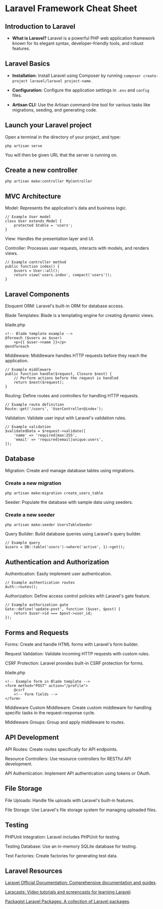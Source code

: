 # Laravel Framework Cheat Sheet

## Introduction to Laravel

- **What is Laravel?** Laravel is a powerful PHP web application framework known for its elegant syntax, developer-friendly tools, and robust features.

## Laravel Basics

- **Installation:** Install Laravel using Composer by running `composer create-project laravel/laravel project-name`.

- **Configuration:** Configure the application settings in `.env` and `config` files.

- **Artisan CLI:** Use the Artisan command-line tool for various tasks like migrations, seeding, and generating code.
## Launch your Laravel project

Open a terminal in the directory of your project, and type:
```
php artisan serve
```
You will then be given URL that the server is running on.

## Create a new controller

```
php artisan make:controller MyController
```

## MVC Architecture

Model: Represents the application's data and business logic.

```
// Example User model
class User extends Model {
    protected $table = 'users';
}
```

View: Handles the presentation layer and UI.

Controller: Processes user requests, interacts with models, and renders views.

```
// Example controller method
public function index() {
    $users = User::all();
    return view('users.index', compact('users'));
}
```

## Laravel Components

Eloquent ORM: Laravel's built-in ORM for database access.

Blade Templates: Blade is a templating engine for creating dynamic views.

blade.php

```
<!-- Blade template example -->
@foreach ($users as $user)
    <p>{{ $user->name }}</p>
@endforeach
```

Middleware: Middleware handles HTTP requests before they reach the application.

```
// Example middleware
public function handle($request, Closure $next) {
    // Perform actions before the request is handled
    return $next($request);
}
```

Routing: Define routes and controllers for handling HTTP requests.

```
// Example route definition
Route::get('/users', 'UserController@index');
```

Validation: Validate user input with Laravel's validation rules.

```
// Example validation
$validatedData = $request->validate([
    'name' => 'required|max:255',
    'email' => 'required|email|unique:users',
]);
```

## Database

Migration: Create and manage database tables using migrations.

### Create a new migration

```
php artisan make:migration create_users_table
```

Seeder: Populate the database with sample data using seeders.

### Create a new seeder

```
php artisan make:seeder UsersTableSeeder
```

Query Builder: Build database queries using Laravel's query builder.

```
// Example query
$users = DB::table('users')->where('active', 1)->get();
```

## Authentication and Authorization

Authentication: Easily implement user authentication.

```
// Example authentication routes
Auth::routes();
```

Authorization: Define access control policies with Laravel's gate feature.

```
// Example authorization gate
Gate::define('update-post', function ($user, $post) {
    return $user->id === $post->user_id;
});
```

## Forms and Requests

Forms: Create and handle HTML forms with Laravel's form builder.

Request Validation: Validate incoming HTTP requests with custom rules.

CSRF Protection: Laravel provides built-in CSRF protection for forms.

blade.php

```
<!-- Example form in Blade template -->
<form method="POST" action="/profile">
    @csrf
    <!-- Form fields -->
</form>
```

Middleware
Custom Middleware: Create custom middleware for handling specific tasks in the request-response cycle.

Middleware Groups: Group and apply middleware to routes.

## API Development

API Routes: Create routes specifically for API endpoints.

Resource Controllers: Use resource controllers for RESTful API development.

API Authentication: Implement API authentication using tokens or OAuth.

## File Storage

File Uploads: Handle file uploads with Laravel's built-in features.

File Storage: Use Laravel's file storage system for managing uploaded files.

## Testing

PHPUnit Integration: Laravel includes PHPUnit for testing.

Testing Database: Use an in-memory SQLite database for testing.

Test Factories: Create factories for generating test data.

## Laravel Resources

[Laravel Official Documentation: Comprehensive documentation and guides](https://laravel.com/docs/).

[Laracasts: Video tutorials and screencasts for learning Laravel](https://laracasts.com/).

[Packagist Laravel Packages: A collection of Laravel packages](https://packagist.org/search/?query=Laravel).
